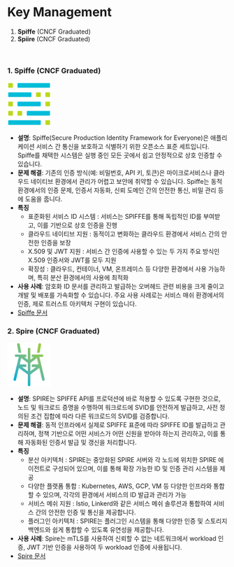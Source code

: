 # Key Management
1. **Spiffe** (CNCF Graduated)
2. **Spiire** (CNCF Graduated)

<br>


### 1. **Spiffe** (CNCF Graduated)  
<img src="./image/spiffe.png" alt="" width="100"/>  

   - **설명**: Spiffe(Secure Production Identity Framework for Everyone)은 애플리케이션 서비스 간 통신을 보호하고 식별하기 위한 오픈소스 표준 세트입니다. Spiffe를 채택한 시스템은 실행 중인 모든 곳에서 쉽고 안정적으로 상호 인증할 수 있습니다.
   - **문제 해결**: 기존의 인증 방식(예: 비밀번호, API 키, 토큰)은 마이크로서비스나 클라우드 네이티브 환경에서 관리가 어렵고 보안에 취약할 수 있습니다. Spiffe는 동적 환경에서의 인증 문제, 인증서 자동화, 신뢰 도메인 간의 안전한 통신, 비밀 관리 등에 도움을 줍니다. 
   - **특징**  
     - 표준화된 서비스 ID 시스템 : 서비스는 SPIFFE를 통해 독립적인 ID를 부여받고, 이를 기반으로 상호 인증을 진행 
     - 클라우드 네이티브 지원 : 동적이고 변화하는 클라우드 환경에서 서비스 간의 안전한 인증을 보장 
     - X.509 및 JWT 지원 : 서비스 간 인증에 사용할 수 있는 두 가지 주요 방식인 X.509 인증서와 JWT를 모두 지원
     - 확장성 : 클라우드, 컨테이너, VM, 온프레미스 등 다양한 환경에서 사용 가능하며, 특히 분산 환경에서의 사용에 최적화
   - **사용 사례**: 암호화 ID 문서를 관리하고 발급하는 오버헤드 관련 비용을 크게 줄이고 개발 및 배포를 가속화할 수 있습니다. 주요 사용 사례로는 서비스 매쉬 환경에서의 인증, 제로 트러스트 아키텍처 구현이 있습니다. 
   - [Spiffe 문서](https://spiffe.io/docs/latest/spiffe-about/overview/)

### 2. **Spire** (CNCF Graduated)  
<img src="./image/spire.png" alt="" width="100"/>  

   - **설명**: SPIRE는 SPIFFE API를 프로덕션에 바로 적용할 수 있도록 구현한 것으로, 노드 및 워크로드 증명을 수행하여 워크로드에 SVID를 안전하게 발급하고, 사전 정의된 조건 집합에 따라 다른 워크로드의 SVID를 검증합니다.
   - **문제 해결**: 동적 인프라에서 실제로 SPIFFE 표준에 따라 SPIFFE ID를 발급하고 관리하며, 정책 기반으로 어떤 서비스가 어떤 신원을 받아야 하는지 관리하고, 이를 통해 자동화된 인증서 발급 및 갱신을 처리합니다.
   - **특징**  
     - 분산 아키텍처 : SPIRE는 중앙화된 SPIRE 서버와 각 노드에 위치한 SPIRE 에이전트로 구성되어 있으며, 이를 통해 확장 가능한 ID 및 인증 관리 시스템을 제공
     - 다양한 플랫폼 통합 : Kubernetes, AWS, GCP, VM 등 다양한 인프라와 통합할 수 있으며, 각각의 환경에서 서비스의 ID 발급과 관리가 가능
     - 서비스 메쉬 지원 : Istio, Linkerd와 같은 서비스 메쉬 솔루션과 통합하여 서비스 간의 안전한 인증 및 통신을 제공합니다.
     - 플러그인 아키텍처 :  SPIRE는 플러그인 시스템을 통해 다양한 인증 및 스토리지 백엔드와 쉽게 통합할 수 있도록 유연성을 제공합니다.
   - **사용 사례**: Spire는 mTLS를 사용하여 신뢰할 수 없는 네트워크에서 workload 인증, JWT 기반 인증을 사용하여 두 workload 인증에 사용됩니다. 
   - [Spire 문서](https://spiffe.io/docs/latest/spire-about/)
